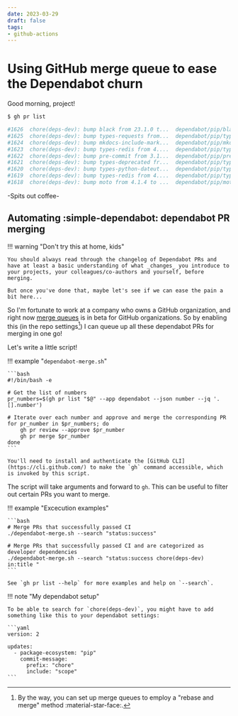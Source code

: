```yaml
---
date: 2023-03-29
draft: false
tags:
- github-actions
---
```


# Using GitHub merge queue to ease the Dependabot churn

Good morning, project!

```bash
$ gh pr list

#1626  chore(deps-dev): bump black from 23.1.0 t...  dependabot/pip/black-23.3.0                  about 7 hours ago
#1625  chore(deps-dev): bump types-requests from...  dependabot/pip/types-requests-2.28.11.17     about 7 hours ago
#1624  chore(deps-dev): bump mkdocs-include-mark...  dependabot/pip/mkdocs-include-markdown-p...  about 7 hours ago
#1623  chore(deps-dev): bump types-redis from 4....  dependabot/pip/types-redis-4.5.3.1           about 7 hours ago
#1622  chore(deps-dev): bump pre-commit from 3.1...  dependabot/pip/pre-commit-3.2.1              about 7 hours ago
#1621  chore(deps-dev): bump types-deprecated fr...  dependabot/pip/types-deprecated-1.2.9.2      about 7 hours ago
#1620  chore(deps-dev): bump types-python-dateut...  dependabot/pip/types-python-dateutil-2.8...  about 7 hours ago
#1619  chore(deps-dev): bump types-redis from 4....  dependabot/pip/types-redis-4.5.3.0           about 7 hours ago
#1618  chore(deps-dev): bump moto from 4.1.4 to ...  dependabot/pip/moto-4.1.6                    about 7 hours ago
```

-Spits out coffee-

<!-- more -->

## Automating :simple-dependabot: dependabot PR merging

!!! warning "Don't try this at home, kids"

    You should always read through the changelog of Dependabot PRs and have at least a basic understanding of what _changes_ you introduce to your projects, your colleagues/co-authors and yourself, before merging.

    But once you've done that, maybe let's see if we can ease the pain a bit here...

So I'm fortunate to work at a company who owns a GitHub organization, and right now [merge queues](https://github.blog/changelog/2023-02-08-pull-request-merge-queue-public-beta/) is in beta for GitHub organizations. So by enabling this (in the repo settings[^1]) I can queue up all these dependabot PRs for merging in one go!

[^1]:
    By the way, you can set up merge queues to employ a "rebase and merge" method :material-star-face:.

Let's write a little script!

!!! example "`dependabot-merge.sh`"

    ```bash
    #!/bin/bash -e

    # Get the list of numbers
    pr_numbers=$(gh pr list "$@" --app dependabot --json number --jq '.[].number')

    # Iterate over each number and approve and merge the corresponding PR
    for pr_number in $pr_numbers; do
        gh pr review --approve $pr_number
        gh pr merge $pr_number
    done
    ```

    You'll need to install and authenticate the [GitHub CLI](https://cli.github.com/) to make the `gh` command accessible, which is invoked by this script.


The script will take arguments and forward to `gh`. This can be useful to filter out certain PRs you want to merge.

!!! example "Excecution examples"

    ```bash
    # Merge PRs that successfully passed CI
    ./dependabot-merge.sh --search "status:success"

    # Merge PRs that successfully passed CI and are categorized as developer dependencies
    ./dependabot-merge.sh --search "status:success chore(deps-dev) in:title " 
    ```

    See `gh pr list --help` for more examples and help on `--search`.

!!! note "My dependabot setup"

    To be able to search for `chore(deps-dev)`, you might have to add something like this to your dependabot settings:

    ```yaml
    version: 2

    updates:
      - package-ecosystem: "pip"
        commit-message:
          prefix: "chore"
          include: "scope"
    ```
